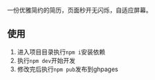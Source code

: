 一份优雅简约的简历，页面秒开无闪烁，自适应屏幕。

## 使用
1. 进入项目目录执行`npm i`安装依赖
2. 执行`npm dev`开始开发
3. 修改完后执行`npm pub`发布到ghpages
